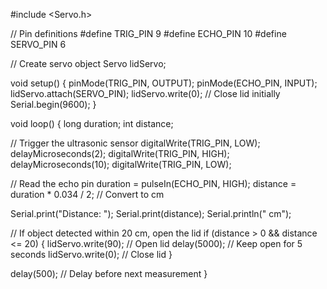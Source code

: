 #include <Servo.h>

// Pin definitions
#define TRIG_PIN 9
#define ECHO_PIN 10
#define SERVO_PIN 6

// Create servo object
Servo lidServo;

void setup() {
  pinMode(TRIG_PIN, OUTPUT);
  pinMode(ECHO_PIN, INPUT);
  lidServo.attach(SERVO_PIN);
  lidServo.write(0);  // Close lid initially
  Serial.begin(9600);
}

void loop() {
  long duration;
  int distance;

  // Trigger the ultrasonic sensor
  digitalWrite(TRIG_PIN, LOW);
  delayMicroseconds(2);
  digitalWrite(TRIG_PIN, HIGH);
  delayMicroseconds(10);
  digitalWrite(TRIG_PIN, LOW);

  // Read the echo pin
  duration = pulseIn(ECHO_PIN, HIGH);
  distance = duration * 0.034 / 2;  // Convert to cm

  Serial.print("Distance: ");
  Serial.print(distance);
  Serial.println(" cm");

  // If object detected within 20 cm, open the lid
  if (distance > 0 && distance <= 20) {
    lidServo.write(90);  // Open lid
    delay(5000);         // Keep open for 5 seconds
    lidServo.write(0);   // Close lid
  }

  delay(500);  // Delay before next measurement
}
